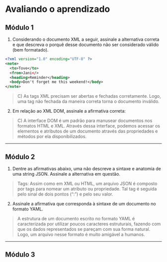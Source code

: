 # Avaliando o aprendizado

## Módulo 1
1. Considerando o documento XML a seguir, assinale a alternativa correta e que descreva o porquê desse documento não ser considerado válido (bem formatado).
```xml
<?xml version="1.0" encoding="UTF-8" ?>
<note>
  <to>Tove</to>
  <from>Jani</>
  <heading>Reminder</heading>
  <body>Don't forget me this weekend!</body>
</note>
```
> C) As tags XML precisam ser abertas e fechadas corretamente. Logo, uma tag não fechada da maneira correta torna o documento inválido.
2. Em relação ao XML DOM, assinale a afirmativa correta:
> C) A interface DOM é um padrão para manusear documentos nos formatos HTML e XML. Através dessa interface, podemos acessar os elementos e atributos de um documento através das propriedades e métodos por ela disponibilizados.
---
## Módulo 2
1. Dentre as afirmativas abaixo, uma não descreve a sintaxe e anatomia de uma string JSON. Assinale a alternativa em questão.
> Tags: Assim como em XML ou HTML, um arquivo JSON é composto por tags para nomear um atributo ou propriedade. Tal tag é seguida pelo sinal de dois pontos (“:”) e pelo seu valor.
2. Assinale a afirmativa que corresponda à sintaxe de um documento no formato YAML.
> A estrutura de um documento escrito no formato YAML é caracterizada por utilizar poucos caracteres estruturais, fazendo com que os dados representados se pareçam com sua forma natural. Logo, um arquivo nesse formato é muito amigável a humanos.
---
## Módulo 3
